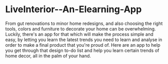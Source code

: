 # LiveInterior--An-Elearning-App
 From gut renovations to minor home redesigns, and also choosing the right tools, colors and furniture to decorate your home can be overwhelming. Luckily, there's an app for that which will make the process simple and easy, by letting you learn the latest trends you need to learn and analyse in order to make a final product that you're proud of. Here are an app to help you get through that design to-do list and help you learn certain trends of home decor, all in the palm of your hand.

